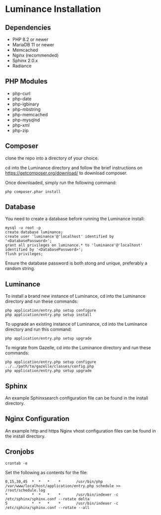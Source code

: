 Luminance Installation
=========

Dependencies
------------
 - PHP 8.2 or newer
 - MariaDB 11 or newer
 - Memcached
 - Nginx (recommended)
 - Sphinx 2.0.x
 - Radiance

PHP Modules
-----------
* php-curl
* php-date
* php-igbinary
* php-mbstring
* php-memcached
* php-mysqlnd
* php-xml
* php-zip

Composer
--------
clone the repo into a directory of your choice.

cd into the Luminance directory and follow the brief instructions on https://getcomposer.org/download/ to download composer.

Once downloaded, simply run the following command:
```
php composer.phar install
```

Database
--------
You need to create a database before running the Luminance install:
```
mysql -u root -p
create database luminance;
create user 'luminance'@'localhost' identified by '<DatabasePassword>';
grant all privileges on luminance.* to 'luminance'@'localhost' identified by '<DatabasePassword>';
flush privileges;
```
Ensure the database password is both stong and unique, preferably a random string.

Luminance
---------
To install a brand new instance of Luminance, cd into the Luminance directory and run these commands:
```
php application/entry.php setup configure
php application/entry.php setup install
```

To upgrade an existing instance of Luminance, cd into the Luminance directory and run this command:
```
php application/entry.php setup upgrade
```

To migrate from Gazelle, cd into the Luminance directory and run these commands:
```
php application/entry.php setup configure ../../path/to/gazelle/classes/config.php
php application/entry.php setup upgrade
```

Sphinx
------
An example Sphinxsearch configuration file can be found in the install directory.

Nginx Configuration
-------------------
An example http and https Nginx vhost configuration files can be found in the install directory.

Cronjobs
--------
```
crontab -e
```
Set the following as contents for the file:
```
0,15,30,45  *  *   *    *       /usr/bin/php /var/www/localhost/application/entry.php schedule >> /root/schedule.log
*           *  *   *    *       /usr/bin/indexer -c /etc/sphinx/sphinx.conf --rotate delta
5           *  *   *    *       /usr/bin/indexer -c /etc/sphinx/sphinx.conf --rotate --all
```
